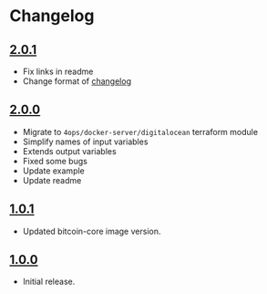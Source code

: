 # Changelog

## [2.0.1]

- Fix links in readme
- Change format of [changelog]

## [2.0.0]

- Migrate to `4ops/docker-server/digitalocean` terraform module
- Simplify names of input variables
- Extends output variables
- Fixed some bugs
- Update example
- Update readme

## [1.0.1]

- Updated bitcoin-core image version.

## [1.0.0]

- Initial release.

[2.0.1]: https://github.com/4ops/terraform-digitalocean-bitcoin-core/releases/tag/v2.0.1
[2.0.0]: https://github.com/4ops/terraform-digitalocean-bitcoin-core/releases/tag/v2.0.0
[1.0.1]: https://github.com/4ops/terraform-digitalocean-bitcoin-core/releases/tag/v1.0.1
[1.0.0]: https://github.com/4ops/terraform-digitalocean-bitcoin-core/releases/tag/v1.0.0
[changelog]: https://github.com/4ops/terraform-digitalocean-bitcoin-core/blob/master/CHANGELOG.md
